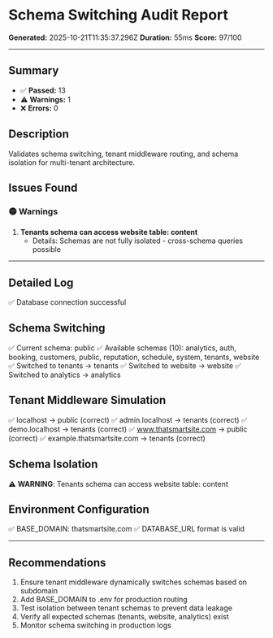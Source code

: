 # Schema Switching Audit Report

**Generated:** 2025-10-21T11:35:37.296Z
**Duration:** 55ms
**Score:** 97/100

---

## Summary

- ✅ **Passed:** 13
- ⚠️  **Warnings:** 1
- ❌ **Errors:** 0

## Description

Validates schema switching, tenant middleware routing, and schema isolation for multi-tenant architecture.

## Issues Found

### 🟡 Warnings

1. **Tenants schema can access website table: content**
   - Details: Schemas are not fully isolated - cross-schema queries possible

---

## Detailed Log

✅ Database connection successful

## Schema Switching

✅ Current schema: public
✅ Available schemas (10): analytics, auth, booking, customers, public, reputation, schedule, system, tenants, website
✅ Switched to tenants → tenants
✅ Switched to website → website
✅ Switched to analytics → analytics

## Tenant Middleware Simulation

✅ localhost → public (correct)
✅ admin.localhost → tenants (correct)
✅ demo.localhost → tenants (correct)
✅ www.thatsmartsite.com → public (correct)
✅ example.thatsmartsite.com → tenants (correct)

## Schema Isolation

⚠️ **WARNING**: Tenants schema can access website table: content

## Environment Configuration

✅ BASE_DOMAIN: thatsmartsite.com
✅ DATABASE_URL format is valid

---

## Recommendations

1. Ensure tenant middleware dynamically switches schemas based on subdomain
2. Add BASE_DOMAIN to .env for production routing
3. Test isolation between tenant schemas to prevent data leakage
4. Verify all expected schemas (tenants, website, analytics) exist
5. Monitor schema switching in production logs
